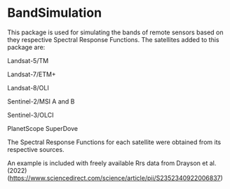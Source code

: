 # BandSimulation
 
This package is used for simulating the bands of remote sensors based on they respective Spectral Response Functions. The satellites added to this package are: 

Landsat-5/TM

Landsat-7/ETM+

Landsat-8/OLI

Sentinel-2/MSI A and B

Sentinel-3/OLCI

PlanetScope SuperDove

The Spectral Response Functions for each satellite were obtained from its respective sources. 

An example is included with freely available Rrs data from Drayson et al. (2022) (https://www.sciencedirect.com/science/article/pii/S2352340922006837) 
